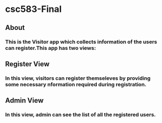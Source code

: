# csc583-Final

##  About
### This is the Visitor app which collects information of the users can register.This app has two views:

##  Register View

### In this view, visitors can register themseleves by providing some necessary nformation required during registration.

##  Admin View

### In this view, admin can see the list of all the registered users.


